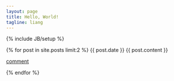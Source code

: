 ```yaml
---
layout: page
title: Hello, World!
tagline: liang
---
```

{% include JB/setup %}

{% for post in site.posts limit:2 %}
{{ post.date }}
{{ post.content }}

<p><a href="{{ post.url }}">comment</a></p>

{% endfor %}